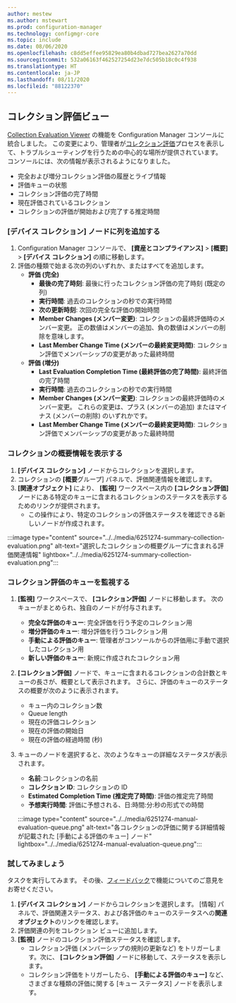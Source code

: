 ```yaml
---
author: mestew
ms.author: mstewart
ms.prod: configuration-manager
ms.technology: configmgr-core
ms.topic: include
ms.date: 08/06/2020
ms.openlocfilehash: c8dd5effee95829ea80b4dbad727bea2627a70dd
ms.sourcegitcommit: 532a06163f462527254d23e7dc505b18c0c4f938
ms.translationtype: HT
ms.contentlocale: ja-JP
ms.lasthandoff: 08/11/2020
ms.locfileid: "88122370"
---
```

## <a name="collection-evaluation-view"></a><a name="bkmk_colleval"></a> コレクション評価ビュー
<!--6251274-->
[Collection Evaluation Viewer](../../../../support/ceviewer.md) の機能を Configuration Manager コンソールに統合しました。 この変更により、管理者が[コレクション評価](../../../../clients/manage/collections/collection-evaluation.md)プロセスを表示して、トラブルシューティングを行うための中心的な場所が提供されています。 コンソールには、次の情報が表示されるようになりました。

- 完全および増分コレクション評価の履歴とライブ情報
- 評価キューの状態
- コレクション評価の完了時間
- 現在評価されているコレクション
- コレクションの評価が開始および完了する推定時間

### <a name="add-columns-for-the-device-collections-node"></a>**[デバイス コレクション]** ノードに列を追加する

1. Configuration Manager コンソールで、 **[資産とコンプライアンス]**  >  **[概要]**  >  **[デバイス コレクション]** の順に移動します。
1. 評価の種類で始まる次の列のいずれか、またはすべてを追加します。
   - **評価 (完全)**
      - **最後の完了時刻**: 最後に行ったコレクション評価の完了時刻 (既定の列)
      - **実行時間**: 過去のコレクションの秒での実行時間
      - **次の更新時刻**: 次回の完全な評価の開始時間
      - **Member Changes (メンバー変更)**: コレクションの最終評価時のメンバー変更。 正の数値はメンバーの追加、負の数値はメンバーの削除を意味します。
      - **Last Member Change Time (メンバーの最終変更時間)**: コレクション評価でメンバーシップの変更があった最終時間
   - **評価 (増分)**
      - **Last Evaluation Completion Time (最終評価の完了時間)**: 最終評価の完了時間
      - **実行時間**: 過去のコレクションの秒での実行時間
      - **Member Changes (メンバー変更)**: コレクションの最終評価時のメンバー変更。 これらの変更は、プラス (メンバーの追加) またはマイナス (メンバーの削除) のいずれかです。
      - **Last Member Change Time (メンバーの最終変更時間)**: コレクション評価でメンバーシップの変更があった最終時間

### <a name="view-collection-summary-information"></a>コレクションの概要情報を表示する

1. **[デバイス コレクション]** ノードからコレクションを選択します。
1. コレクションの **[概要**グループ] パネルで、評価関連情報を確認します。
1. **[関連オブジェクト]** により、 **[監視]** ワークスペース内の **[コレクション評価]** ノードにある特定のキューに含まれるコレクションのステータスを表示するためのリンクが提供されます。
   - この操作により、特定のコレクションの評価ステータスを確認できる新しいノードが作成されます。  

:::image type="content" source="../../media/6251274-summary-collection-evaluation.png" alt-text="選択したコレクションの概要グループに含まれる評価関連情報" lightbox="../../media/6251274-summary-collection-evaluation.png":::

### <a name="monitoring-collection-evaluation-queues"></a>コレクション評価のキューを監視する

1. **[監視]** ワークスペースで、 **[コレクション評価]** ノードに移動します。 次のキューがまとめられ、独自のノードが付与されます。
   - **完全な評価のキュー**: 完全評価を行う予定のコレクション用
   - **増分評価のキュー**: 増分評価を行うコレクション用
   - **手動による評価のキュー**: 管理者がコンソールからの評価用に手動で選択したコレクション用
   - **新しい評価のキュー**: 新規に作成されたコレクション用
1. **[コレクション評価]** ノードで、キューに含まれるコレクションの合計数とキューの長さが、概要として表示されます。 さらに、評価のキューのステータスの概要が次のように表示されます。
   - キュー内のコレクション数
   - Queue length
   - 現在の評価コレクション
   - 現在の評価の開始日
   - 現在の評価の経過時間 (秒)
1. キューのノードを選択すると、次のようなキューの詳細なステータスが表示されます。 
   - **名前**:コレクションの名前
   - **コレクション ID**: コレクションの ID
   - **Estimated Completion Time (推定完了時間)**: 評価の推定完了時間
   - **予想実行時間**: 評価に予想される、日:時間:分:秒の形式での時間

   :::image type="content" source="../../media/6251274-manual-evaluation-queue.png" alt-text="各コレクションの評価に関する詳細情報が記載された [手動による評価のキュー] ノード" lightbox="../../media/6251274-manual-evaluation-queue.png":::

### <a name="try-it-out"></a><a name="bkmk_try_colleval"></a> 試してみましょう

タスクを実行してみます。 その後、[フィードバック](../../technical-preview-2003.md#bkmk_feedback)で機能についてのご意見をお寄せください。

1. **[デバイス コレクション]** ノードからコレクションを選択します。 [情報] パネルで、評価関連ステータス、および各評価のキューのステータスへの**関連オブジェクト**のリンクを確認します。
1. 評価関連の列をコレクション ビューに追加します。
1. **[監視]** ノードのコレクション評価ステータスを確認します。
   - コレクション評価 (メンバーシップの規則の更新など) をトリガーします。次に、 **[コレクション評価]** ノードに移動して、ステータスを表示します。
   - コレクション評価をトリガーしたら、 **[手動による評価のキュー]** など、さまざまな種類の評価に関する [キュー ステータス] ノードを表示します。

